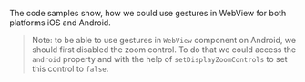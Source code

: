 The code samples show, how we could use gestures in WebView for both platforms iOS and Android.

<snippet id='web-gestures-xml'/>
<snippet id='webview-js-gestures'/>
<snippet id='webview-js-gestures-ts'/>

>Note: to be able to use gestures in `WebView` component on Android, we should first disabled the zoom control. To do that we could access the `android` property and with the help of  `setDisplayZoomControls` to set this control to `false`.